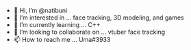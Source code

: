 - 👋 Hi, I’m @natibuni
- 👀 I’m interested in ... face tracking, 3D modeling, and games
- 🌱 I’m currently learning ... C++
- 💞️ I’m looking to collaborate on ... vtuber face tracking
- 📫 How to reach me ... Uma#3933

<!---
natibuni/natibuni is a ✨ special ✨ repository because its `README.md` (this file) appears on your GitHub profile.
You can click the Preview link to take a look at your changes.
--->

